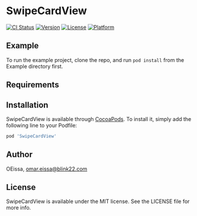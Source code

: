 # SwipeCardView

[![CI Status](https://img.shields.io/travis/OEissa/SwipeCardView.svg?style=flat)](https://travis-ci.org/OEissa/SwipeCardView)
[![Version](https://img.shields.io/cocoapods/v/SwipeCardView.svg?style=flat)](https://cocoapods.org/pods/SwipeCardView)
[![License](https://img.shields.io/cocoapods/l/SwipeCardView.svg?style=flat)](https://cocoapods.org/pods/SwipeCardView)
[![Platform](https://img.shields.io/cocoapods/p/SwipeCardView.svg?style=flat)](https://cocoapods.org/pods/SwipeCardView)

## Example

To run the example project, clone the repo, and run `pod install` from the Example directory first.

## Requirements

## Installation

SwipeCardView is available through [CocoaPods](https://cocoapods.org). To install
it, simply add the following line to your Podfile:

```ruby
pod 'SwipeCardView'
```

## Author

OEissa, omar.eissa@blink22.com

## License

SwipeCardView is available under the MIT license. See the LICENSE file for more info.
